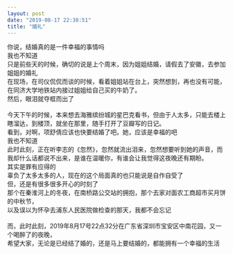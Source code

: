 ```yaml
---
layout: post
date: "2019-08-17 22:38:51"
title: "婚礼"
---
```


你说，结婚真的是一件幸福的事情吗  
我也不知道  
只是前些天的时候，确切的说是上个周末，因为姐姐结婚，请假去了安徽，去参加姐姐的婚礼  
在现场，在司仪侃侃而谈的时候，看着姐姐站在台上，突然想到，再也没有可能，在同济大学地铁站内接过姐姐给自己买的牛奶了。  
然后，眼泪就夺框而出了  
<br>
今天下午的时候，本来想去海雅缤纷城的星巴克看书，但由于人太多，只能去楼上瞎溜达，到楼顶，就坐在那里，随手打开了豆瓣写的日记。  
看到，对啊，项舒倩应该也快要结婚了吧。她，应该是幸福的吧  
我也不知道  
此时此刻，正在听李志的《忽然》，忽然就流出泪来，忽然想要听到她的声音，而我却什么话都说不出来，是谁在温暖你，有谁会让我觉得这夜晚还有期盼。  
其实是罪有应得的  
辜负了太多太多的人，现在的这个局面真的也只能说是自作自受了  
但，还是有很多很多开心的时刻了  
那个在秦淮河上的冬夜，在南桥路公交站的拥抱，那个去家对面农工商超市买月饼的中秋节，  
以及误以为怀孕去浦东人民医院做检查的那天，我都不会忘记  
<br>
而，此时此刻，2019年8月17号22点32分在广东省深圳市宝安区中南花园，又一个喝醉了的夜晚，  
希望大家，无论是已经结了婚的，还是马上要结婚的，都能拥有一个幸福的生活  
